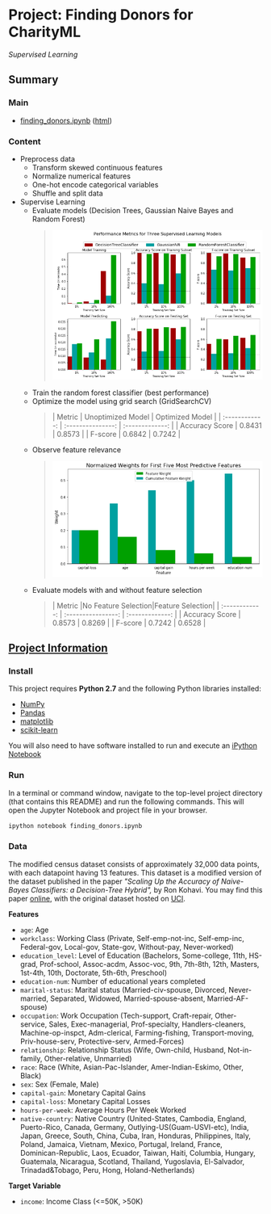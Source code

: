 
# Project: Finding Donors for CharityML
*Supervised Learning*

## Summary
### Main
- [finding_donors.ipynb](finding_donors.ipynb) ([html](others/finding_donors.html))

### Content
- Preprocess data
  - Transform skewed continuous features
  - Normalize numerical features
  - One-hot encode categorical variables
  - Shuffle and split data
- Supervise Learning
  - Evaluate models (Decision Trees, Gaussian Naive Bayes and Random Forest)
    > ![1-Evaluate-models.png](others\images\1-Evaluate-models.png)
  - Train the random forest classifier (best performance)
  - Optimize the model using  grid search (GridSearchCV)
    > |     Metric     | Unoptimized Model | Optimized Model |
      | :------------: | :---------------: | :-------------: |
      | Accuracy Score |      0.8431       |     0.8573      |
      | F-score        |      0.6842       |     0.7242      |
  - Observe feature relevance
    > ![2-Observe-feature-relevance.png](others\images\2-Observe-feature-relevance.png)
  - Evaluate models with and without feature selection
    > |     Metric     |No Feature Selection|Feature Selection|
      | :------------: | :----------------: | :-------------: |
      | Accuracy Score |       0.8573       |     0.8269      |
      | F-score        |       0.7242       |     0.6528      |

## [Project Information](others/project_description.md)
### Install
This project requires **Python 2.7** and the following Python libraries installed:

- [NumPy](http://www.numpy.org/)
- [Pandas](http://pandas.pydata.org)
- [matplotlib](http://matplotlib.org/)
- [scikit-learn](http://scikit-learn.org/stable/)

You will also need to have software installed to run and execute an [iPython Notebook](http://ipython.org/notebook.html)

### Run
In a terminal or command window, navigate to the top-level project directory (that contains this README) and run the following commands. This will open the Jupyter Notebook and project file in your browser. 
```bash
ipython notebook finding_donors.ipynb
```

### Data
The modified census dataset consists of approximately 32,000 data points, with each datapoint having 13 features. This dataset is a modified version of the dataset published in the paper *"Scaling Up the Accuracy of Naive-Bayes Classifiers: a Decision-Tree Hybrid",* by Ron Kohavi. You may find this paper [online](https://www.aaai.org/Papers/KDD/1996/KDD96-033.pdf), with the original dataset hosted on [UCI](https://archive.ics.uci.edu/ml/datasets/Census+Income).

**Features**
- `age`: Age
- `workclass`: Working Class (Private, Self-emp-not-inc, Self-emp-inc, Federal-gov, Local-gov, State-gov, Without-pay, Never-worked)
- `education_level`: Level of Education (Bachelors, Some-college, 11th, HS-grad, Prof-school, Assoc-acdm, Assoc-voc, 9th, 7th-8th, 12th, Masters, 1st-4th, 10th, Doctorate, 5th-6th, Preschool)
- `education-num`: Number of educational years completed
- `marital-status`: Marital status (Married-civ-spouse, Divorced, Never-married, Separated, Widowed, Married-spouse-absent, Married-AF-spouse)
- `occupation`: Work Occupation (Tech-support, Craft-repair, Other-service, Sales, Exec-managerial, Prof-specialty, Handlers-cleaners, Machine-op-inspct, Adm-clerical, Farming-fishing, Transport-moving, Priv-house-serv, Protective-serv, Armed-Forces)
- `relationship`: Relationship Status (Wife, Own-child, Husband, Not-in-family, Other-relative, Unmarried)
- `race`: Race (White, Asian-Pac-Islander, Amer-Indian-Eskimo, Other, Black)
- `sex`: Sex (Female, Male)
- `capital-gain`: Monetary Capital Gains
- `capital-loss`: Monetary Capital Losses
- `hours-per-week`: Average Hours Per Week Worked
- `native-country`: Native Country (United-States, Cambodia, England, Puerto-Rico, Canada, Germany, Outlying-US(Guam-USVI-etc), India, Japan, Greece, South, China, Cuba, Iran, Honduras, Philippines, Italy, Poland, Jamaica, Vietnam, Mexico, Portugal, Ireland, France, Dominican-Republic, Laos, Ecuador, Taiwan, Haiti, Columbia, Hungary, Guatemala, Nicaragua, Scotland, Thailand, Yugoslavia, El-Salvador, Trinadad&Tobago, Peru, Hong, Holand-Netherlands)

**Target Variable**
- `income`: Income Class (<=50K, >50K)